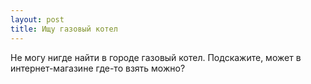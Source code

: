 ```yaml
---
layout: post 
title: Ищу газовый котел 
--- 
```

Не могу нигде найти в городе газовый котел. Подскажите, может в интернет-магазине где-то взять можно?